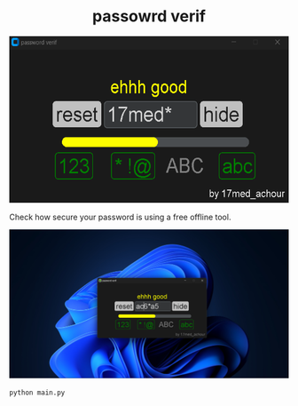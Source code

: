 <h1 style="text-align: center;">passowrd verif</h1>

<center width=100% ><img width=600 height=300 src="s.png"></img></center>

Check how secure your password is using a free offline tool.
<center><img src="p2.png"></img></center>

```shell
python main.py

```
